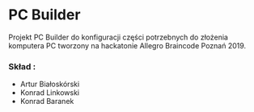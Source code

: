 # PC Builder
Projekt PC Builder do konfiguracji części potrzebnych do złożenia komputera PC tworzony na hackatonie Allegro Braincode Poznań 2019.
### Skład :
- Artur Białoskórski
- Konrad Linkowski
- Konrad Baranek 
